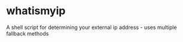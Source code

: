 # whatismyip
A shell script for determining your external ip address - uses multiple fallback methods
